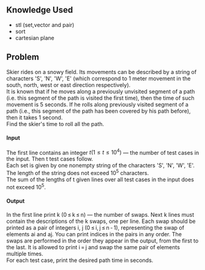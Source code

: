 ## Knowledge Used
* stl (set,vector and pair)
* sort
* cartesian plane

## Problem
Skier rides on a snowy field. Its movements can be described by a string of characters 'S', 'N', 'W', 'E' (which correspond to 1 meter movement in the south, north, west or east direction respectively).
<br>
It is known that if he moves along a previously unvisited segment of a path (i.e. this segment of the path is visited the first time), then the time of such movement is 5 seconds. If he rolls along previously visited segment of a path (i.e., this segment of the path has been covered by his path before), then it takes 1 second.
<br>
Find the skier's time to roll all the path.

#### Input
The first line contains an integer $t (1≤t≤10^4)$ — the number of test cases in the input. Then t test cases follow.
<br>
Each set is given by one nonempty string of the characters 'S', 'N', 'W', 'E'. The length of the string does not exceed $10^5$ characters.
<br>
The sum of the lengths of t given lines over all test cases in the input does not exceed $10^5$.

#### Output
In the first line print k (0 ≤ k ≤ n) — the number of swaps. Next k lines must contain the descriptions of the k swaps, one per line. Each swap should be printed as a pair of integers i, j (0 ≤ i, j ≤ n - 1), representing the swap of elements ai and aj. You can print indices in the pairs in any order. The swaps are performed in the order they appear in the output, from the first to the last. It is allowed to print i = j and swap the same pair of elements multiple times.
<br>
For each test case, print the desired path time in seconds.